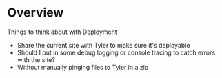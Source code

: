 # Overview

Things to think about with Deployment

-   Share the current site with Tyler to make sure it's deployable
-   Should I put in some debug logging or console tracing to catch errors with the site?
-   Without manually pinging files to Tyler in a zip
